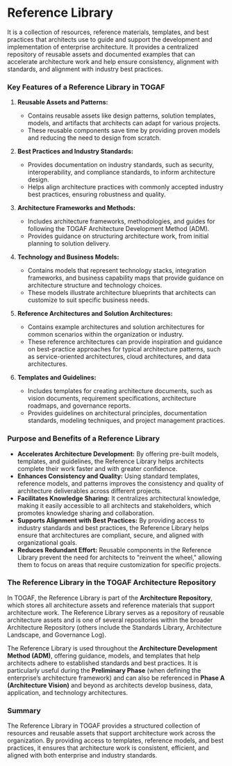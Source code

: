 # Reference Library
 It is a collection of resources, reference materials, templates, and best practices that architects use to guide and support the development and implementation of enterprise architecture. It provides a centralized repository of reusable assets and documented examples that can accelerate architecture work and help ensure consistency, alignment with standards, and alignment with industry best practices.

### Key Features of a Reference Library in TOGAF

1. **Reusable Assets and Patterns:**
   - Contains reusable assets like design patterns, solution templates, models, and artifacts that architects can adapt for various projects.
   - These reusable components save time by providing proven models and reducing the need to design from scratch.

2. **Best Practices and Industry Standards:**
   - Provides documentation on industry standards, such as security, interoperability, and compliance standards, to inform architecture design.
   - Helps align architecture practices with commonly accepted industry best practices, ensuring robustness and quality.

3. **Architecture Frameworks and Methods:**
   - Includes architecture frameworks, methodologies, and guides for following the TOGAF Architecture Development Method (ADM).
   - Provides guidance on structuring architecture work, from initial planning to solution delivery.

4. **Technology and Business Models:**
   - Contains models that represent technology stacks, integration frameworks, and business capability maps that provide guidance on architecture structure and technology choices.
   - These models illustrate architecture blueprints that architects can customize to suit specific business needs.

5. **Reference Architectures and Solution Architectures:**
   - Contains example architectures and solution architectures for common scenarios within the organization or industry.
   - These reference architectures can provide inspiration and guidance on best-practice approaches for typical architecture patterns, such as service-oriented architectures, cloud architectures, and data architectures.

6. **Templates and Guidelines:**
   - Includes templates for creating architecture documents, such as vision documents, requirement specifications, architecture roadmaps, and governance reports.
   - Provides guidelines on architectural principles, documentation standards, modeling techniques, and project management practices.

### Purpose and Benefits of a Reference Library

- **Accelerates Architecture Development:** By offering pre-built models, templates, and guidelines, the Reference Library helps architects complete their work faster and with greater confidence.
- **Enhances Consistency and Quality:** Using standard templates, reference models, and patterns improves the consistency and quality of architecture deliverables across different projects.
- **Facilitates Knowledge Sharing:** It centralizes architectural knowledge, making it easily accessible to all architects and stakeholders, which promotes knowledge sharing and collaboration.
- **Supports Alignment with Best Practices:** By providing access to industry standards and best practices, the Reference Library helps ensure that architectures are compliant, secure, and aligned with organizational goals.
- **Reduces Redundant Effort:** Reusable components in the Reference Library prevent the need for architects to "reinvent the wheel," allowing them to focus on areas that require customization for specific projects.

### The Reference Library in the TOGAF Architecture Repository

In TOGAF, the Reference Library is part of the **Architecture Repository**, which stores all architecture assets and reference materials that support architecture work. The Reference Library serves as a repository of reusable architecture assets and is one of several repositories within the broader Architecture Repository (others include the Standards Library, Architecture Landscape, and Governance Log).

The Reference Library is used throughout the **Architecture Development Method (ADM)**, offering guidance, models, and templates that help architects adhere to established standards and best practices. It is particularly useful during the **Preliminary Phase** (when defining the enterprise’s architecture framework) and can also be referenced in **Phase A (Architecture Vision)** and beyond as architects develop business, data, application, and technology architectures.

### Summary

The Reference Library in TOGAF provides a structured collection of resources and reusable assets that support architecture work across the organization. By providing access to templates, reference models, and best practices, it ensures that architecture work is consistent, efficient, and aligned with both enterprise and industry standards.